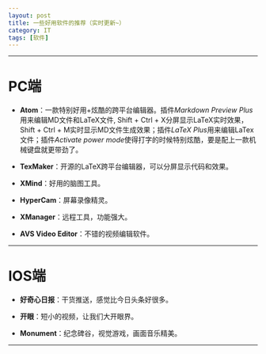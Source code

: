 ```yaml
---
layout: post
title: 一些好用软件的推荐（实时更新~）
category: IT
tags: [软件]
---
```


----
# PC端
* **Atom**：一款特别好用+炫酷的跨平台编辑器。插件*Markdown Preview Plus*用来编辑MD文件和LaTeX文件, Shift + Ctrl + X分屏显示LaTeX实时效果，Shift + Ctrl + M实时显示MD文件生成效果；插件*LaTeX Plus*用来编辑LaTex文件；插件*Activate power mode*使得打字的时候特别炫酷，要是配上一款机械键盘就更带劲了。

* **TexMaker**：开源的LaTeX跨平台编辑器，可以分屏显示代码和效果。

* **XMind**：好用的脑图工具。

* **HyperCam**：屏幕录像精灵。

* **XManager**：远程工具，功能强大。

* **AVS Video Editor**：不错的视频编辑软件。

----
# IOS端

* **好奇心日报**：干货推送，感觉比今日头条好很多。

* **开眼**：短小的视频，让我们大开眼界。

* **Monument**：纪念碑谷，视觉游戏，画面音乐精美。

----
